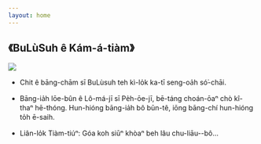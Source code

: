 ```yaml
---
layout: home
---
```

## 《BuLùSuh ê Kám-á-tiàm》
![](too5/thauiah.jpg)

- Chit ê bāng-chām sī BuLùsuh teh kì-lo̍k ka-tī seng-oa̍h só͘-chāi.

- Bāng-ia̍h lōe-bûn ê Lô-má-jī sī Pe̍h-ōe-jī, bē-táng choán-ōaⁿ chò kî-thaⁿ hē-thóng. Hun-hióng bāng-ia̍h bô būn-tê, iōng bāng-chí hun-hióng to̍h ē-saih.

- Liân-lo̍k Tiàm-tiúⁿ: Góa koh siūⁿ khòaⁿ beh lâu chu-liāu--bô...

